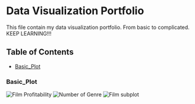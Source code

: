 # Data Visualization Portfolio

This file contain my data visualization portfolio.
From basic to complicated.
KEEP LEARNING!!!


## Table of Contents
- [Basic_Plot](#basic_plot)


### Basic_Plot
![Film Profitability](https://github.com/balloon0315/Data-visualization-Portfolio/blob/master/basic%20plot/Film%20Profitability%20bar%20chart.png?raw=true)
![Number of Genre](https://github.com/balloon0315/Data-visualization-Portfolio/blob/master/basic%20plot/Genre%20histogram.png?raw=true)
![Film subplot](https://github.com/balloon0315/Data-visualization-Portfolio/blob/master/basic%20plot/score%20and%20gross%20subplot.png?raw=true)
![]()
![]()
![]()
![]()


